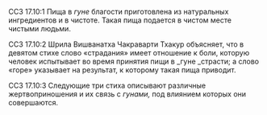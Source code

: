 ССЗ 17.10:1	Пища в _гуне_ благости приготовлена из натуральных ингредиентов и в чистоте. Такая пища подается в чистом месте чистыми людьми.

ССЗ 17.10:2	Шрила Вишванатха Чакраварти Тхакур объясняет, что в девятом стихе слово «страдания» имеет отношение к боли, которую человек испытывает во время принятия пищи в _гуне _страсти; а слово «горе» указывает на результат, к которому такая пища приводит.

ССЗ 17.10:3	Следующие три стиха описывают различные жертвоприношения и их связь с _гунами,_ под влиянием которых они совершаются.